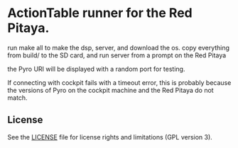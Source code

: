 # ActionTable runner for the Red Pitaya.

run make all to make the dsp, server, and download the os.
copy everything from build/ to the SD card, and run server from a prompt on the Red Pitaya

the Pyro URI will be displayed with a random port for testing.

If connecting with cockpit fails with a timeout error, this is probably because the versions of Pyro on the cockpit machine and the Red Pitaya do not match.


## License

See the [LICENSE](LICENSE) file for license rights and limitations (GPL version 3).
